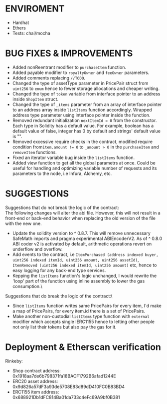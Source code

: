 # ENVIROMENT

- Hardhat
- Ethers
- Tests: chai/mocha

# BUG FIXES & IMPROVEMENTS

- Added nonReentrant modifier to `purchaseItem` function.
- Added payable modifier to `royaltyOwner` and `feeOwner` parameters.
- Added comments replacing `//TODO`.
- Changed the type of assetType parameter in PricePair struct from `uint256` to `enum` hence to fewer storage allocations and
cheaper writing.
- Changed the type of `token` variable from interface pointer to an address inside `ShopItem` struct.
- Changed the type of `_items` parameter from an array of interface pointer to an address array inside `listItems` function accordingly. Wrapped address type parameter using interface pointer inside the function.
- Removed redundant initialization `nextItemId = 0` from the constructor. Each type in Solidity has a default value. For example, boolean has a default value of false, integer has 0 by default and strings' default value is "".
- Removed excessive require checks in the contract, modified require condition from`item.amount != 0` to `_amount > 0`
in the `purchaseItem` and `removeItem` functions.
- Fixed an iterator variable bug inside the `listItems` function.
- Added view function to get all the global parametrs at once. Could be useful for handling and optimizing variable number of requests and its parameters to the node, i.e Infura, Alchemy, etc.

# SUGGESTIONS

Suggestions that do not break the logic of the contract:\
The following changes will alter the abi file. However, this will not result in a front-end or back-end behavior when replacing the old version of the file with the new one.
- Update the solidity version to ^ 0.8.7. This will remove unnecessary SafeMath imports and pragma experimental ABIEncoderV2. As of ^ 0.8.0 ABI coder v2 is activated by default, arithmetic operations revert on underflow and overflow.
- Add events to the contract, i.e `ItemPurchased (address indexed buyer, uint256 indexed itemId, uint256 amount, uint256 assetId)`, `ItemRemoved (uint256 indexed itemId, uint256 amount)` etc, hence to easy logging for any back-end type services. 
- Kepping the `listItems` function's logic unchanged, I would rewrite the 'loop' part of the function using inline assembly to lower the gas consumption.\ 

Suggestions that do break the logic of the contract:\
- Since `listItems` function writes same PricePairs for every item, I'd make a map of PricePairs, for every item.id there is a set of PricePairs.
- Make another non-custodial `listItems` type function with `external` modifier which accepts single IERC1155 hence to letting other people not only list their tokens but also pay the gas for it.

# Deployment & Etherscan verification

Rinkeby:
- Shop contract address: 0x1918aa7de6b798371fa18BACF1792B6afad1244E
- ERC20 asset address: 0x9d826a57dF3a93de5708E83d89dD410FC0B83BD4
- ERC1155 item address: 0x688921Db1dFC814Ba01da733c4eFc69A9bf0B381